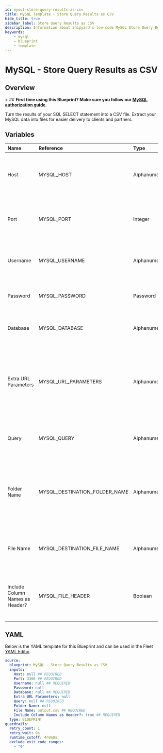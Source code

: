 ```yaml
---
id: mysql-store-query-results-as-csv
title: MySQL Template - Store Query Results as CSV
hide_title: true
sidebar_label: Store Query Results as CSV
description: Information about Shipyard's low-code MySQL Store Query Results as CSV blueprint. Turn the results of your SQL SELECT statement into a CSV file. Extract your MySQL data into files for easier delivery to clients and partners.
keywords:
    - mysql
    - blueprint
    - template
---
```


# MySQL - Store Query Results as CSV

## Overview

&gt; ## **First time using this Blueprint? Make sure you follow our [MySQL authorization guide](https://www.shipyardapp.com/docs/blueprint-library/mysql/mysql-authorization/)**.

Turn the results of your SQL SELECT statement into a CSV file. Extract your MySQL data into files for easier delivery to clients and partners.



## Variables

| Name | Reference | Type | Required | Default | Options | Description |
|:---|:---|:---|:---|:---|:---|:---|
| Host | MYSQL_HOST | Alphanumeric | :white_check_mark: | - | - | The domain or the IP address of the database you want to connect to. |
| Port | MYSQL_PORT | Integer | :white_check_mark: | 3306 | - | Number for the database port to connect to. Defaults to 3306. |
| Username | MYSQL_USERNAME | Alphanumeric | :white_check_mark: | - | - | Name of the user to connect to the database with. |
| Password | MYSQL_PASSWORD | Password | :heavy_minus_sign: | - | - | Password associated to the provided username. |
| Database | MYSQL_DATABASE | Alphanumeric | :white_check_mark: | - | - | Name of the database in MySQL to connect to. |
| Extra URL Parameters | MYSQL_URL_PARAMETERS | Alphanumeric | :heavy_minus_sign: | - | - | Extra parameters that will be placed at the end of the connection string, after the &#34;?&#34;. Must be separated by &#34;&amp;&#34;. |
| Query | MYSQL_QUERY | Alphanumeric | :white_check_mark: | - | - | A SELECT statement that returns data. Formatting is ignored. |
| Folder Name | MYSQL_DESTINATION_FOLDER_NAME | Alphanumeric | :heavy_minus_sign: | - | - | The folder structure that you want your CSV to be created in. If left blank, the file will be created in the home directory. |
| File Name | MYSQL_DESTINATION_FILE_NAME | Alphanumeric | :white_check_mark: | output.csv | - | The file name that you want your generated CSV to have. |
| Include Column Names as Header? | MYSQL_FILE_HEADER | Boolean | :white_check_mark: | true | - | If checked, your CSV file will include a header row with column names. |


## YAML

Below is the YAML template for this Blueprint and can be used in the Fleet [YAML Editor](../../reference/fleets/yaml-editor.md).

```yaml
source:
  blueprint: MySQL - Store Query Results as CSV
  inputs:
    Host: null ## REQUIRED
    Port: 3306 ## REQUIRED
    Username: null ## REQUIRED
    Password: null 
    Database: null ## REQUIRED
    Extra URL Parameters: null 
    Query: null ## REQUIRED
    Folder Name: null 
    File Name: output.csv ## REQUIRED
    Include Column Names as Header?: true ## REQUIRED
  type: BLUEPRINT
guardrails:
  retry_count: 1
  retry_wait: 0s
  runtime_cutoff: 4h0m0s
  exclude_exit_code_ranges:
    - "0"
```
